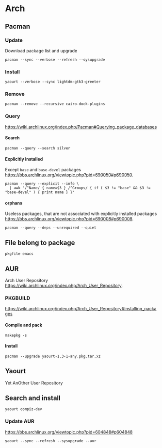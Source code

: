 <!-- -*- coding: utf-8; -*- -->

Arch
====

Pacman
------

### Update

Download package list and upgrade

    pacman --sync --verbose --refresh --sysupgrade

### Install

    yaourt --verbose --sync lightdm-gtk3-greeter

### Remove

    pacman --remove --recursive cairo-dock-plugins

### Query

<https://wiki.archlinux.org/index.php/Pacman#Querying_package_databases>

#### Search

    pacman --query --search silver

#### Explicitly installed

Except `base` and `base-devel` packages
<https://bbs.archlinux.org/viewtopic.php?pid=690050#p690050>.

    pacman --query --explicit --info \
      | awk '/^Name/ { name=$3 } /^Groups/ { if ( $3 != "base" && $3 != "base-devel" ) { print name } }'

#### orphans

Useless packages, that are not associated with explicitly installed packages
<https://bbs.archlinux.org/viewtopic.php?pid=690008#p690008>.

    pacman --query --deps --unrequired --quiet

File belong to package
----------------------

    pkgfile emacs

AUR
---

Arch User Repository <https://wiki.archlinux.org/index.php/Arch_User_Repository>.

### PKGBUILD

<https://wiki.archlinux.org/index.php/Arch_User_Repository#Installing_packages>

#### Compile and pack

    makepkg -s

#### Install

    pacman --upgrade yaourt-1.3-1-any.pkg.tar.xz

Yaourt
------

Yet AnOther User Repository

Search and install
------------------

    yaourt compiz-dev

### Update AUR

<https://bbs.archlinux.org/viewtopic.php?pid=604848#p604848>

    yaourt --sync --refresh --sysupgrade --aur

